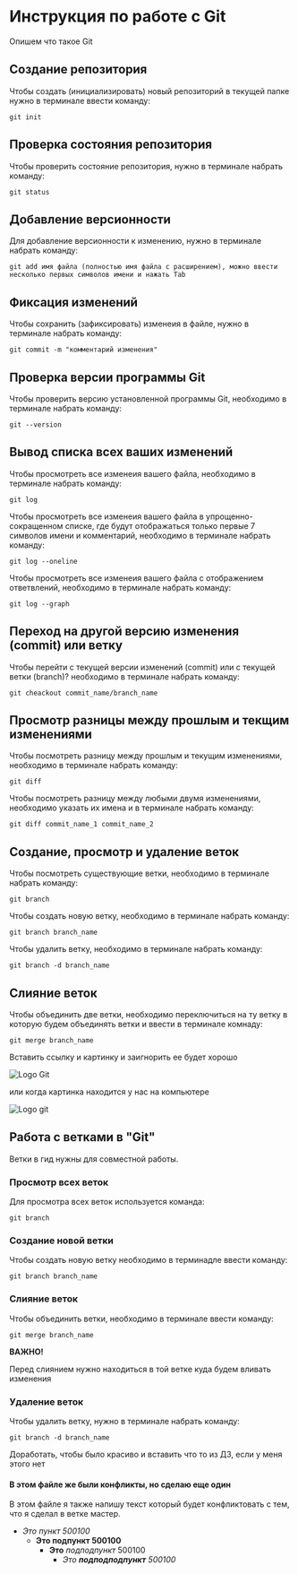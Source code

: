 # Инструкция по работе с Git

Опишем что такое Git

## Создание репозитория

Чтобы создать (инициализировать) новый репозиторий в текущей папке нужно в терминале ввести команду:

    git init

## Проверка состояния репозитория

Чтобы проверить состояние репозитория, нужно в терминале набрать команду:

    git status

## Добавление версионности

Для добавление версионности к изменению, нужно в терминале набрать команду:

    git add имя файла (полностью имя файла с расширением), можно ввести несколько первых символов имени и нажать Tab

## Фиксация изменений

Чтобы сохранить (зафиксировать) изменеия в файле, нужно в терминале набрать команду:

    git commit -m "комментарий изменения"

## Проверка версии программы Git

Чтобы проверить версию установленной программы Git, необходимо в терминале набрать команду:

    git --version

## Вывод списка всех ваших изменений

Чтобы просмотреть все изменеия вашего файла, необходимо в терминале набрать команду:

    git log

Чтобы просмотреть все изменеия вашего файла в упрощенно-сокращенном списке, где будут отображаться только первые 7 символов имени и комментарий, необходимо в терминале набрать команду:

    git log --oneline

Чтобы просмотреть все изменеия вашего файла с отображением ответвлений, необходимо в терминале набрать команду:

    git log --graph

## Переход на другой версию изменения (commit) или ветку

Чтобы перейти с текущей версии изменений (commit) или с текущей ветки (branch)? необходимо в терминале набрать команду:

    git cheackout commit_name/branch_name

## Просмотр разницы между прошлым и текщим изменениями

Чтобы посмотреть разницу между прошлым и текущим изменениями, необходимо в терминале набрать команду:

    git diff

Чтобы посмотреть разницу между любыми двумя изменениями, необходимо указать их имена и в терминале набрать команду:

    git diff commit_name_1 commit_name_2
 
##  Создание, просмотр и удаление веток

Чтобы посмотреть существующие ветки, необходимо в терминале набрать команду:

    git branch

Чтобы создать новую ветку, необходимо в терминале набрать команду:

    git branch branch_name

Чтобы удалить ветку, необходимо в терминале набрать команду:

    git branch -d branch_name

## Слияние веток

Чтобы объединить две ветки, необходимо переключиться на ту ветку в которую будем объединять ветки и ввести в терминале комнаду:

    git merge branch_name

Вставить ссылку и картинку и заигнорить ее будет хорошо

![Logo Git](https://fuzeservers.ru/wp-content/uploads/e/4/5/e4553ab0cd4508104a3196729458afab.png)

или когда картинка находится у нас на компьютере

![Logo git](img_336170.png)

## Работа с ветками в "Git"

Ветки в гид нужны для совместной работы.

### Просмотр всех веток

Для просмотра всех веток используется команда:

    git branch
    
### Создание новой ветки

Чтобы создать новую ветку необходимо в терминадле ввести команду:

    git branch branch_name
    
### Слияние веток

Чтобы объединить ветки, необходимо в терминале ввести команду:

    git merge branch_name

**ВАЖНО!**

Перед слиянием нужно находиться в той ветке куда будем вливать изменения

### Удаление веток

Чтобы удалить ветку, нужно в терминале набрать команду:

    git branch -d branch_name

Доработать, чтобы было красиво
и вставить что то из ДЗ, если у меня этого нет

#### __В этом файле же были конфликты, но сделаю еще один__

В этом файле я также напишу текст который будет конфликтовать с тем, что я сделал в ветке мастер.

* _Это пункт 500100_
    * __Это подпункт 500100__
        * __Это__ _подподпункт_ 500100
            * _Это **подподподпункт** 500100_

            